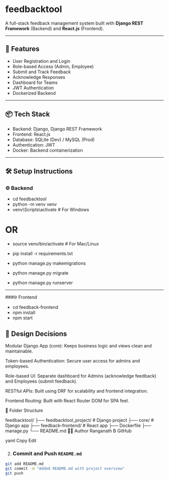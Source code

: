 # feedbacktool

A full-stack feedback management system built with **Django REST Framework** (Backend) and **React.js** (Frontend).

---

## 🚀 Features

- User Registration and Login
- Role-based Access (Admin, Employee)
- Submit and Track Feedback
- Acknowledge Responses
- Dashboard for Teams
- JWT Authentication
- Dockerized Backend

---

## 📦 Tech Stack

- Backend: Django, Django REST Framework
- Frontend: React.js
- Database: SQLite (Dev) / MySQL (Prod)
- Authentication: JWT
- Docker: Backend containerization

---

## 🛠️ Setup Instructions

### ⚙️ Backend


- cd feedbacktool
- python -m venv venv
- venv\Scripts\activate   # For Windows
# OR
- source venv/bin/activate   # For Mac/Linux

- pip install -r requirements.txt
- python manage.py makemigrations
- python manage.py migrate
- python manage.py runserver

---

###🌐 Frontend

- cd feedback-frontend
- npm install
- npm start



## 📐 Design Decisions
Modular Django App (core): Keeps business logic and views clean and maintainable.

Token-based Authentication: Secure user access for admins and employees.

Role-based UI: Separate dashboard for Admins (acknowledge feedback) and Employees (submit feedback).

RESTful APIs: Built using DRF for scalability and frontend integration.

Frontend Routing: Built with React Router DOM for SPA feel.

📁 Folder Structure

feedbacktool/
├── feedbacktool_project/       # Django project
├── core/                       # Django app
├── feedback-frontend/          # React app
├── Dockerfile
├── manage.py
└── README.md
🙋‍♂️ Author
Ranganath B
GitHub

yaml
Copy
Edit



2. ### **Commit and Push `README.md`**

```bash
git add README.md
git commit -m "Added README.md with project overview"
git push
